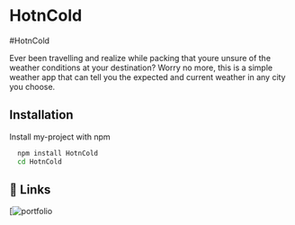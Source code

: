 # HotnCold

#HotnCold

Ever been travelling and realize while packing that youre unsure of the weather conditions at your destination? Worry no more, this is a simple weather app that can tell you the expected and current weather in any city you choose.


## Installation

Install my-project with npm

```bash
  npm install HotnCold
  cd HotnCold
```
    
## 🔗 Links
[![portfolio](https://github.com/jyp1763)

